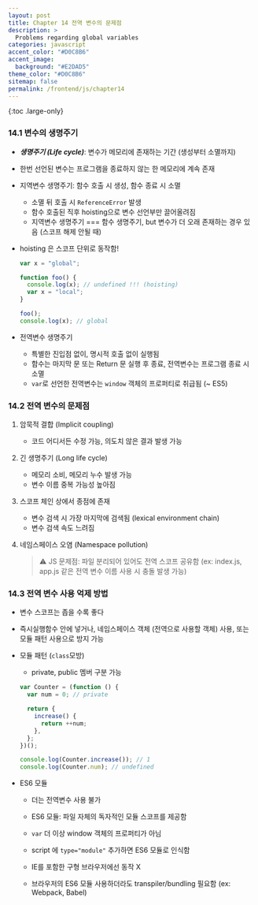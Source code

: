 ```yaml
---
layout: post
title: Chapter 14 전역 변수의 문제점
description: >
  Problems regarding global variables
categories: javascript
accent_color: "#D0C8B6"
accent_image:
  background: "#E2DAD5"
theme_color: "#D0C8B6"
sitemap: false
permalink: /frontend/js/chapter14
---
```


{:toc .large-only}

### 14.1 변수의 생명주기

- **_생명주기 (Life cycle)_**: 변수가 메모리에 존재하는 기간 (생성부터 소멸까지)
- 한번 선언된 변수는 프로그램을 종료하지 않는 한 메모리에 계속 존재

- 지역변수 생명주기: 함수 호출 시 생성, 함수 종료 시 소멸

  - 소멸 뒤 호출 시 `ReferenceError` 발생
  - 함수 호출된 직후 hoisting으로 변수 선언부만 끌어올려짐
  - 지역변수 생명주기 === 함수 생명주기, but 변수가 더 오래 존재하는 경우 있음 (스코프 해제 안될 때)

- hoisting 은 스코프 단위로 동작함!

  ```js
  var x = "global";

  function foo() {
    console.log(x); // undefined !!! (hoisting)
    var x = "local";
  }

  foo();
  console.log(x); // global
  ```

- 전역변수 생명주기

  - 특별한 진입점 없이, 명시적 호출 없이 실행됨
  - 함수는 마지막 문 또는 Return 문 실행 후 종료, 전역변수는 프로그램 종료 시 소멸
  - `var`로 선언한 전역변수는 `window` 객체의 프로퍼티로 취급됨 (~ ES5)

### 14.2 전역 변수의 문제점

1. 암묵적 결합 (Implicit coupling)

   - 코드 어디서든 수정 가능, 의도치 않은 결과 발생 가능

2. 긴 생명주기 (Long life cycle)

   - 메모리 소비, 메모리 누수 발생 가능
   - 변수 이름 중복 가능성 높아짐

3. 스코프 체인 상에서 종점에 존재

   - 변수 검색 시 가장 마지막에 검색됨 (lexical environment chain)
   - 변수 검색 속도 느려짐

4. 네임스페이스 오염 (Namespace pollution)
   > ⚠️ JS 문제점: 파일 분리되어 있어도 전역 스코프 공유함 (ex: index.js, app.js 같은 전역 변수 이름 사용 시 충돌 발생 가능)

### 14.3 전역 변수 사용 억제 방법

- 변수 스코프는 좁을 수록 좋다
- 즉시실행함수 안에 넣거나, 네임스페이스 객체 (전역으로 사용할 객체) 사용, 또는 모듈 패턴 사용으로 방지 가능

- 모듈 패턴 (`class`모방)

  - private, public 멤버 구분 가능

  ```js
  var Counter = (function () {
    var num = 0; // private

    return {
      increase() {
        return ++num;
      },
    };
  })();

  console.log(Counter.increase()); // 1
  console.log(Counter.num); // undefined
  ```

- ES6 모듈

  - 더는 전역변수 사용 불가 
  - ES6 모듈: 파일 자체의 독자적인 모듈 스코프를 제공함 
  - `var` 더 이상 window 객체의 프로퍼티가 아님

  - script 에 `type="module"` 추가하면 ES6 모듈로 인식함

  - IE를 포함한 구형 브라우저에선 동작 X 
  - 브라우저의 ES6 모듈 사용하더라도 transpiler/bundling 필요함 (ex: Webpack, Babel)



